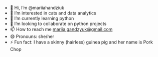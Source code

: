 - 👋 Hi, I’m @mariiahandziuk
- 👀 I’m interested in cats and data analytics
- 🌱 I’m currently learning python
- 💞️ I’m looking to collaborate on python projects
- 📫 How to reach me mariia.gandzyuk@gmail.com
- 😄 Pronouns: she/her
- ⚡ Fun fact: I have a skinny (hairless) guinea pig and her name is Pork Chop

